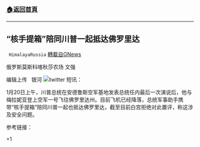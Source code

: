 ###  [:house:返回首頁](https://github.com/ourhimalayas/txt)
---

## “核手提箱”陪同川普一起抵达佛罗里达
` HimalayaRussia` [轉載自GNews](https://gnews.org/zh-hans/779494/)

俄罗斯莫斯科喀秋莎农场 文强

编辑上传   银河
![]()![](https://gnews.org/wp-content/uploads/2021/01/Snipaste_2021-01-20_20-08-52-3.png)twitter
短讯：

1月20日上午，川普总统在安德鲁斯空军基地发表总统任内最后一次演说后，他与梅拉妮亚登上空军一号飞往佛罗里达州。目前飞机已经降落，总统军事助手携带“核手提箱”陪同川普一起也抵达佛罗里达，截至目前白宫拒绝对此置评，称这涉及安全问题。

参考链接：



+1
